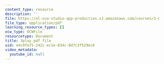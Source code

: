 ```yaml
---
content_type: resource
description: ''
file: https://ol-ocw-studio-app-production.s3.amazonaws.com/courses/3-091-introduction-to-solid-state-chemistry-fall-2018/e4c9fe75242cec1e834c8d7c3f529ec8_btZ-VFW4wpY.pdf
file_type: application/pdf
learning_resource_types: []
ocw_type: OCWFile
resourcetype: Document
title: 3play pdf file
uid: e4c9fe75-242c-ec1e-834c-8d7c3f529ec8
video_metadata:
  youtube_id: null
---
```

